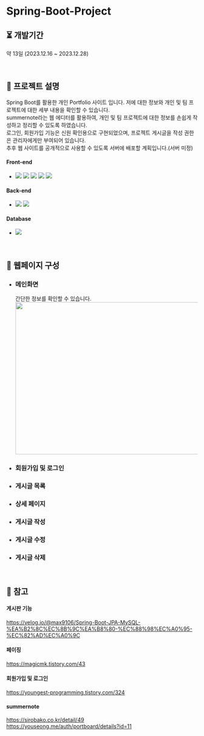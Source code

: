 ﻿# Spring-Boot-Project

## ⏳ 개발기간

약 13일 (2023.12.16 ~ 2023.12.28)

<br/>

## 📖 프로젝트 설명

Spring Boot를 활용한 개인 Portfolio 사이트 입니다. 저에 대한 정보와 개인 및 팀 프로젝트에 대한 세부 내용을 확인할 수 있습니다.<br>
summernote라는 웹 에디터를 활용하여, 개인 및 팀 프로젝트에 대한 정보를 손쉽게 작성하고 정리할 수 있도록 하였습니다.<br>
로그인, 회원가입 기능은 신원 확인용으로 구현되었으며, 프로젝트 게시글을 작성 권한은 관리자에게만 부여되어 있습니다.<br>
추후 웹 사이트를 공개적으로 사용할 수 있도록 서버에 배포할 계획입니다.(서버 미정)


####  Front-end
  
* <img src="https://img.shields.io/badge/HTML5-E34F26?style=flat&logo=HTML5&logoColor=white"> <img src="https://img.shields.io/badge/CSS3-1572B6?style=flat&logo=CSS3&logoColor=white"> <img src="https://img.shields.io/badge/jQuery-0769AD?style=flat&logo=jQuery&logoColor=white"> 
  <img src="https://img.shields.io/badge/Javascript-F7DF1E?style=flat&logo=Javascript&logoColor=white"> <img src="https://img.shields.io/badge/Thymeleaf-005F0F?style=flat&logo=Thymeleaf&logoColor=white"><br>

####  Back-end

* <img src="https://img.shields.io/badge/SpringBoot-success?style=flat&logo=Spring&logoColor=white"/> <img src="https://img.shields.io/badge/Java-ED8106?style=flat&logo=Spring&logoColor=white"/>

####  Database

* <img src="https://img.shields.io/badge/MySQL-4479A1?style=flat&logo=MySQL&logoColor=white"><br>

<br/>

## 📄 웹페이지 구성

 * ### 메인화면
   간단한 정보를 확인할 수 있습니다.
     <img src="https://github.com/hkPark0616/Spring-Boot-Project/assets/113004801/f9a7bd01-d37e-4fd4-8e6b-d2d57095a219"  width="800" height="400"/>

 * ### 회원가입 및 로그인


 * ### 게시글 목록


 * ### 상세 페이지


 * ### 게시글 작성


 * ### 게시글 수정


 * ### 게시글 삭제


<br>


## 📰 참고
   #### 게시판 기능
   https://velog.io/@max9106/Spring-Boot-JPA-MySQL-%EA%B2%8C%EC%8B%9C%EA%B8%80-%EC%88%98%EC%A0%95-%EC%82%AD%EC%A0%9C
   #### 페이징
   https://magicmk.tistory.com/43
   #### 회원가입 및 로그인
   https://youngest-programming.tistory.com/324
   #### summernote
   https://sirobako.co.kr/detail/49
   https://youseong.me/auth/portboard/details?id=11

